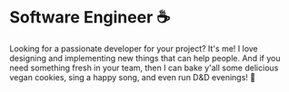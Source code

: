 # Software Engineer ☕️

Looking for a passionate developer for your project? It's me! I love designing and implementing new things that can help people. And if you need something fresh in your team, then I can bake y'all some delicious vegan cookies, sing a happy song, and even run D&D evenings! 🌈
